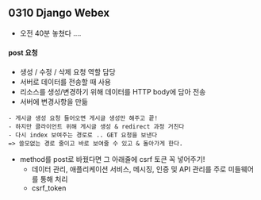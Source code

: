 ## 0310 Django Webex



- 오전 40분 놓쳤다 .... 

#### post 요청

- 생성 / 수정 / 삭제 요청 역할 담당
- 서버로 데이터를 전송할 때 사용
- 리소스를 생성/변경하기 위해 데이터를 HTTP body에 담아 전송
- 서버에 변경사항을 만듦

```
- 게시글 생성 요청 들어오면 게시글 생성만 해주고 끝!
- 하지만 클라이언트 위해 게시글 생성 & redirect 과정 거친다
- 다시 index 보여주는 경로로 .. GET 요청을 보낸다
=> 쓸모없는 경로 줄이고 바로 보여줄 수 있고 & 돌아가게 한다.
```





- method를 post로 바꿨다면 그 아래줄에 csrf 토큰 꼭 넣어주기! 
  - 데이터 관리, 애플리케이션 서비스, 메시징, 인증 및 API 관리를 주로 미들웨어를 통해 처리 
  - csrf_token